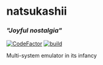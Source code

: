 # natsukashii
### _"Joyful nostalgia"_

[![CodeFactor](https://www.codefactor.io/repository/github/cocosimone/natsukashii/badge/master)](https://www.codefactor.io/repository/github/cocosimone/natsukashii/overview/master)
[![build](https://github.com/CocoSimone/natsukashii/actions/workflows/build.yml/badge.svg)](https://github.com/CocoSimone/natsukashii/actions/workflows/build.yml)

Multi-system emulator in its infancy